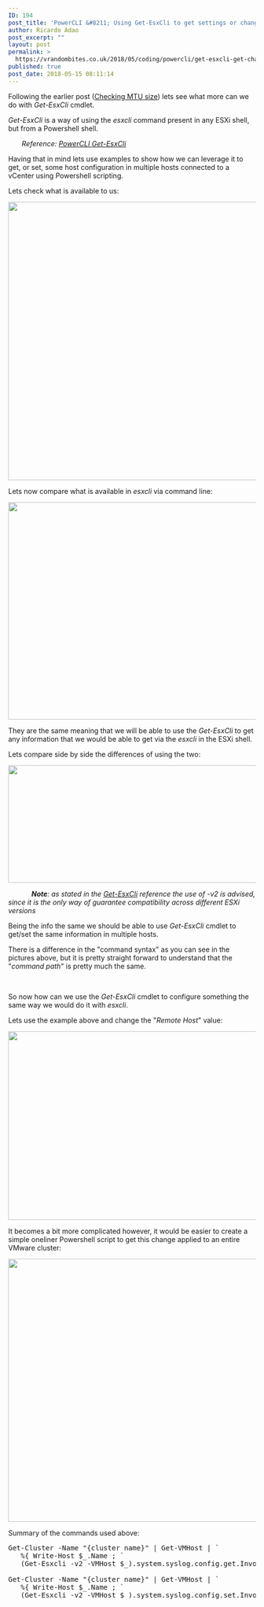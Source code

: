 ```yaml
---
ID: 194
post_title: 'PowerCLI &#8211; Using Get-EsxCli to get settings or change settings in multiple ESXi hosts at a time'
author: Ricardo Adao
post_excerpt: ""
layout: post
permalink: >
  https://vrandombites.co.uk/2018/05/coding/powercli/get-esxcli-get-change-settings-multiple-esxi-hosts/
published: true
post_date: 2018-05-15 08:11:14
---
```

Following the earlier post (<a href="https://vrandombites.co.uk/2018/05/coding/vmware-powercli/vmware-powercli-check-mtu-size-configured-all-hosts-physical-nics-cluster/">Checking MTU size</a>) lets see what more can we do with <em>Get-EsxCli</em> cmdlet.

<em>Get-EsxCli</em> is a way of using the <em>esxcli</em> command present in any ESXi shell, but from a Powershell shell.

<em>       Reference: <a href="https://code.vmware.com/docs/6702/cmdlet-reference#/doc/Get-EsxCli.html">PowerCLI Get-EsxCli</a></em>

Having that in mind lets use examples to show how we can leverage it to get, or set, some host configuration in multiple hosts connected to a vCenter using Powershell scripting.

Lets check what is available to us:

<a href="https://vrandombites.co.uk/wp-content/uploads/2018/05/getesxcli-list-commands-available.png"><img class="size-full wp-image-196 aligncenter" src="https://vrandombites.co.uk/wp-content/uploads/2018/05/getesxcli-list-commands-available.png" alt="" width="958" height="566" /></a>

Lets now compare what is available in <em>esxcli</em> via command line:

<a href="https://vrandombites.co.uk/wp-content/uploads/2018/05/esxcli-list-commands-available.png"><img class="aligncenter size-full wp-image-197" src="https://vrandombites.co.uk/wp-content/uploads/2018/05/esxcli-list-commands-available.png" alt="" width="978" height="442" /></a>

They are the same meaning that we will be able to use the <em>Get-EsxCli</em> to get any information that we would be able to get via the <em>esxcli</em> in the ESXi shell.

Lets compare side by side the differences of using the two:

<a href="https://vrandombites.co.uk/wp-content/uploads/2018/05/esxcli.getesxcli.sidebyside.png"><img class="aligncenter size-full wp-image-199" src="https://vrandombites.co.uk/wp-content/uploads/2018/05/esxcli.getesxcli.sidebyside.png" alt="" width="820" height="239" />
</a>

<em>            <strong>Note</strong>: as stated in the <a href="https://code.vmware.com/docs/6702/cmdlet-reference#/doc/Get-EsxCli.html">Get-EsxCli</a> reference the use of -v2 is advised, since it is the only way of guarantee compatibility across different ESXi versions</em>

Being the info the same we should be able to use <em>Get-EsxCli</em> cmdlet to get/set the same information in multiple hosts.

There is a difference in the "command syntax" as you can see in the pictures above, but it is pretty straight forward to understand that the "<em>command path</em>" is pretty much the same.

&nbsp;

So now how can we use the <em>Get-EsxCli</em> cmdlet to configure something the same way we would do it with <em>esxcli</em>.

Lets use the example above and change the "<em>Remote Host</em>" value:

<a href="https://vrandombites.co.uk/wp-content/uploads/2018/05/set.esxcli.getesxcli.sidebyside.png"><img class="aligncenter size-large wp-image-201" src="https://vrandombites.co.uk/wp-content/uploads/2018/05/set.esxcli.getesxcli.sidebyside-1024x615.png" alt="" width="640" height="384" /></a>

It becomes a bit more complicated however, it would be easier to create a simple oneliner Powershell script to get this change applied to an entire VMware cluster:

<a href="https://vrandombites.co.uk/wp-content/uploads/2018/05/set.esxcli.syslog.cluster.change.png"><img class="aligncenter wp-image-202 size-large" src="https://vrandombites.co.uk/wp-content/uploads/2018/05/set.esxcli.syslog.cluster.change-1024x856.png" alt="" width="640" height="535" /></a>

Summary of the commands used above:
<pre lang="powershell">Get-Cluster -Name "{cluster name}" | Get-VMHost | `
   %{ Write-Host $_.Name ; `
   (Get-Esxcli -v2 -VMHost $_).system.syslog.config.get.Invoke()}

Get-Cluster -Name "{cluster name}" | Get-VMHost | `
   %{ Write-Host $_.Name ; `
   (Get-Esxcli -v2 -VMHost $_).system.syslog.config.set.Invoke(@{loghost="{syslog IP/FQDN}"})}
</pre>